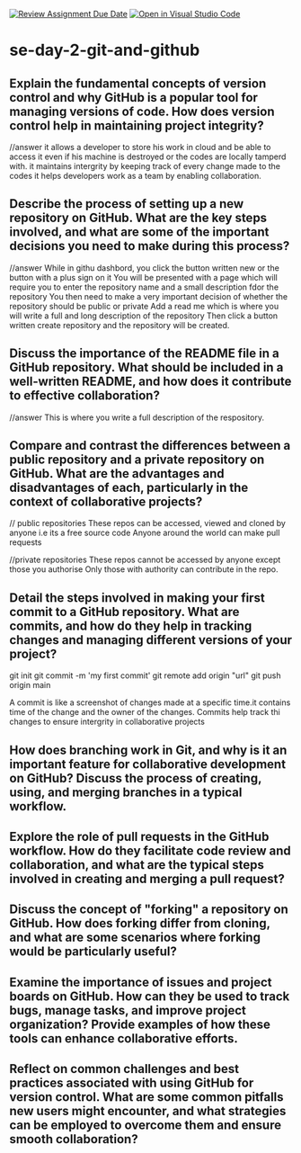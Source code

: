 [![Review Assignment Due Date](https://classroom.github.com/assets/deadline-readme-button-22041afd0340ce965d47ae6ef1cefeee28c7c493a6346c4f15d667ab976d596c.svg)](https://classroom.github.com/a/8wgCKhpZ)
[![Open in Visual Studio Code](https://classroom.github.com/assets/open-in-vscode-2e0aaae1b6195c2367325f4f02e2d04e9abb55f0b24a779b69b11b9e10269abc.svg)](https://classroom.github.com/online_ide?assignment_repo_id=18366631&assignment_repo_type=AssignmentRepo)
# se-day-2-git-and-github
## Explain the fundamental concepts of version control and why GitHub is a popular tool for managing versions of code. How does version control help in maintaining project integrity?
//answer
it allows a developer to store his work in cloud and be able to access it even if his machine is destroyed or the codes are locally tamperd with.
it maintains intergrity by keeping track of every change made to the codes
it helps developers work as a team by enabling collaboration.
## Describe the process of setting up a new repository on GitHub. What are the key steps involved, and what are some of the important decisions you need to make during this process?
//answer
While in githu dashbord, you click the button written new or the button with a plus sign on it
You will be presented with a page which will require you to enter the repository name and a small description fdor the repository
You then need to make a very important decision of whether the repository should be public or private
Add a read me which is where you will write a full and long description of the repository
Then click a button written create repository and the repository will be created.

## Discuss the importance of the README file in a GitHub repository. What should be included in a well-written README, and how does it contribute to effective collaboration?
//answer
This is where you write a full description of the respository.
## Compare and contrast the differences between a public repository and a private repository on GitHub. What are the advantages and disadvantages of each, particularly in the context of collaborative projects?
// public repositories
These repos can be accessed, viewed and cloned by anyone i.e its a free source code
Anyone around the world can make pull requests 

//private repositories
These repos cannot be accessed by anyone except those you authorise
Only those with authority can contribute in the repo.

## Detail the steps involved in making your first commit to a GitHub repository. What are commits, and how do they help in tracking changes and managing different versions of your project?
git init
git commit -m 'my first commit'
git remote add origin "url"
git push origin main

A commit is like a screenshot of changes made at a specific time.it contains time of the change and the owner of the changes.
Commits help track thi changes to ensure intergrity in collaborative projects

## How does branching work in Git, and why is it an important feature for collaborative development on GitHub? Discuss the process of creating, using, and merging branches in a typical workflow.

## Explore the role of pull requests in the GitHub workflow. How do they facilitate code review and collaboration, and what are the typical steps involved in creating and merging a pull request?

## Discuss the concept of "forking" a repository on GitHub. How does forking differ from cloning, and what are some scenarios where forking would be particularly useful?

## Examine the importance of issues and project boards on GitHub. How can they be used to track bugs, manage tasks, and improve project organization? Provide examples of how these tools can enhance collaborative efforts.

## Reflect on common challenges and best practices associated with using GitHub for version control. What are some common pitfalls new users might encounter, and what strategies can be employed to overcome them and ensure smooth collaboration?
